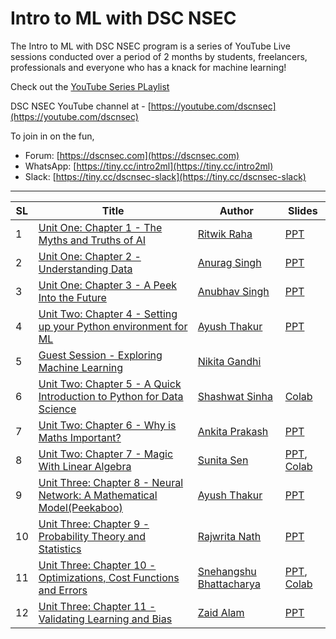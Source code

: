 # Intro to ML with DSC NSEC
The Intro to ML with DSC NSEC program is a series of YouTube Live sessions conducted over a period of 2 months by students, freelancers, professionals and everyone who has a knack for machine learning!

Check out the [YouTube Series PLaylist](https://www.youtube.com/playlist?list=PLLGfrNGZ7g4MP3yRMSAC0hB-DQzY6nNZg)

DSC NSEC YouTube channel at - [https://youtube.com/dscnsec](https://youtube.com/dscnsec)

To join in on the fun, 
- Forum: [https://dscnsec.com](https://dscnsec.com)
- WhatsApp: [https://tiny.cc/intro2ml](https://tiny.cc/intro2ml)
- Slack: [https://tiny.cc/dscnsec-slack](https://tiny.cc/dscnsec-slack)

---------------------------------------

| SL | Title | Author | Slides |
|--|--|--|--|
| 1 | [Unit One: Chapter 1 - The Myths and Truths of AI](https://youtu.be/A1CcHAiqsww) | [Ritwik Raha](http://bit.ly/ritwik-raha) | [PPT](https://docs.google.com/presentation/d/1fY_68DNJzN0gL-zvWVr0hCgCfagDYxnuVxKJ01lZalY/edit?usp=sharing)
| 2 | [Unit One: Chapter 2 - Understanding Data](https://www.youtube.com/watch?v=COXKy3OuIO8) | [Anurag Singh](https://github/anuragsingh228) | [PPT](https://docs.google.com/presentation/d/1TMjhbrPr3Qml091bLu7T-Xg-YSnx21Gfr_ZTpH0JmRw/edit?usp=sharing) 
| 3 | [Unit One: Chapter 3 - A Peek Into the Future](https://youtu.be/XakiUOA_ThU) | [Anubhav Singh](https://xprilion.com) | [PPT](https://docs.google.com/presentation/d/1EueefmU4COH9HXyGkvVKBl2IJ6DlMQVFttHc-rrzwiI/edit?usp=sharing)
| 4 | [Unit Two: Chapter 4 - Setting up your Python environment for ML](https://youtu.be/-9nulbyAad0) | [Ayush Thakur](https://www.linkedin.com/in/ayush-thakur-731914149/) | [PPT](https://docs.google.com/presentation/d/1maJhHPZsT6D8bSKQYE3AdbyiMzi77JP_YolVFPN1yqE/edit?usp=sharing)
| 5 | [Guest Session - Exploring Machine Learning](https://youtu.be/p8Wdof5yaJw) | [Nikita Gandhi](https://www.linkedin.com/in/nikita-gandhi01/) | |
| 6 | [Unit Two: Chapter 5 - A Quick Introduction to Python for Data Science](https://youtu.be/Dnzx5eD7c60) | [Shashwat Sinha](https://www.linkedin.com/in/shashwat3057/) | [Colab](http://tiny.cc/oub1cz)
| 7 | [Unit Two: Chapter 6 - Why is Maths Important?](https://youtu.be/GXqWWj45Otc) | [Ankita Prakash](https://www.linkedin.com/in/ankita-prakash-90668b177/) | [PPT](https://docs.google.com/presentation/d/1rPyz-QzRCjk8oBevl0hGqRmoPKNh-ABGGagUif0wsDU/edit#slide=id.g600f646d80_0_0)
| 8 | [Unit Two: Chapter 7 - Magic With Linear Algebra](https://youtu.be/8qYBZsvR478) | [Sunita Sen](https://linkedin.com/in/sunitasen/) | [PPT](https://docs.google.com/presentation/d/1DH_8nP0gQyPVuTqWdwOrUQqq7sYUiwQihogJ1sVUCBc/edit?usp=sharing), [Colab](https://colab.research.google.com/drive/10ZWWyQeuKis887Ti3S_KAh09lGnrjFlF)
| 9 | [Unit Three: Chapter 8 - Neural Network: A Mathematical Model(Peekaboo)](https://youtu.be/3cpoJBWeN0s) | [Ayush Thakur](https://www.linkedin.com/in/ayush-thakur-731914149/) | [PPT](https://docs.google.com/presentation/d/1YhDJQDwjmBXRB85N7QmKl7pKvi_Ong3GbjpbNr5D9CI/edit?usp=sharing)
| 10 | [Unit Three: Chapter 9 - Probability Theory and Statistics](https://www.youtube.com/watch?v=kYHLOksu1SQ) | [Rajwrita Nath](https://www.linkedin.com/in/rajwrita-nath/) | [PPT](https://docs.google.com/presentation/d/1ANnNe1rBdM5nIr9WenHI0M4ozxeSzQYVL3x5i2WzTJ8/edit?usp=sharing)
| 11 | [Unit Three: Chapter 10 - Optimizations, Cost Functions and Errors](https://www.youtube.com/watch?v=sc4G0fxD5gQ) | [Snehangshu Bhattacharya](https://www.linkedin.com/in/snehangshu-bhattacharya-3891b5153/) | [PPT](https://drive.google.com/open?id=13ccMCyqwJBu1gavH4PItLwix_DG8_JB1), [Colab](https://bit.ly/2nA8bbL)
| 12 | [Unit Three: Chapter 11 - Validating Learning and Bias](https://www.youtube.com/watch?v=Y4HH-yW-JrU) | [Zaid Alam](https://www.linkedin.com/in/alam52) | [PPT](https://docs.google.com/presentation/d/1DIsUo5iBj5DZHv4FuDiQp_B5LlncRzr3gPlOTcwDm9o/edit?usp=sharing)
